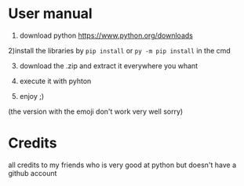 # User manual
1) download python https://www.python.org/downloads

2)install the libraries by `pip install` or `py -m pip install` in the cmd

3) download the .zip and extract it everywhere you whant

4) execute it with pyhton

5) enjoy ;)

(the version with the emoji don't work very well sorry)

# Credits 
all credits to my friends who is very good at python but doesn't have a github account
